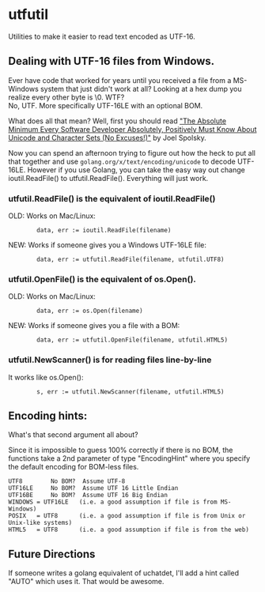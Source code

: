# utfutil

Utilities to make it easier to read text encoded as UTF-16.

## Dealing with UTF-16 files from Windows.

Ever have code that worked for years until you received a file from
a MS-Windows system that just didn't work at all?  Looking at a hex
dump you realize every other byte is \0.  WTF?  
No, UTF.  More specifically UTF-16LE with an optional BOM.

What does all that mean?  Well, first you should read
["The Absolute Minimum Every Software Developer Absolutely, Positively Must Know About Unicode and Character Sets (No Excuses!)"](http://www.joelonsoftware.com/articles/Unicode.html) by Joel Spolsky.

Now you can spend an afternoon trying to figure out how the heck
to put all that together and use `golang.org/x/text/encoding/unicode`
to decode UTF-16LE.  However if you use Golang, you can take the
easy way out change ioutil.ReadFile() to utfutil.ReadFile().
Everything will just work.

### utfutil.ReadFile() is the equivalent of ioutil.ReadFile()

OLD: Works on Mac/Linux:

```
		data, err := ioutil.ReadFile(filename)
```

NEW: Works if someone gives you a Windows UTF-16LE file:

```
		data, err := utfutil.ReadFile(filename, utfutil.UTF8)
```

### utfutil.OpenFile() is the equivalent of os.Open().

OLD: Works on Mac/Linux:

```
		data, err := os.Open(filename)
```

NEW: Works if someone gives you a file with a BOM:

```
		data, err := utfutil.OpenFile(filename, utfutil.HTML5)
```

### utfutil.NewScanner() is for reading files line-by-line

It works like os.Open():

```
		s, err := utfutil.NewScanner(filename, utfutil.HTML5)
```


## Encoding hints:

What's that second argument all about?

Since it is impossible to guess 100% correctly if there is no BOM,
the functions take a 2nd parameter of type "EncodingHint" where you
specify the default encoding for BOM-less files.

```
UTF8        No BOM?  Assume UTF-8
UTF16LE     No BOM?  Assume UTF 16 Little Endian
UTF16BE     No BOM?  Assume UTF 16 Big Endian
WINDOWS = UTF16LE   (i.e. a good assumption if file is from MS-Windows)
POSIX   = UTF8      (i.e. a good assumption if file is from Unix or Unix-like systems)
HTML5   = UTF8      (i.e. a good assumption if file is from the web)
```

## Future Directions

If someone writes a golang equivalent of uchatdet, I'll add
a hint called "AUTO" which uses it. That would be awesome.
